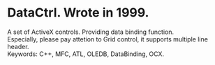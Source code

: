 # DataCtrl. Wrote in 1999.<br/>
A set of ActiveX controls. Providing data binding function. <br/>
Especially, please pay attetion to Grid control, it supports multiple line header.<br/>
Keywords: C++, MFC, ATL, OLEDB, DataBinding, OCX.<br/>
